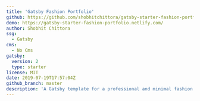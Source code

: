 ```yaml
---
title: 'Gatsby Fashion Portfolio'
github: https://github.com/shobhitchittora/gatsby-starter-fashion-portfolio
demo: https://gatsby-starter-fashion-portfolio.netlify.com/
author: Shobhit Chittora
ssg:
  - Gatsby
cms:
  - No Cms
gatsby:
  version: 2
  type: starter
license: MIT
date: 2019-07-19T17:57:04Z
github_branch: master
description: 'A Gatsby template for a professional and minimal fashion portfolio.'
---
```

